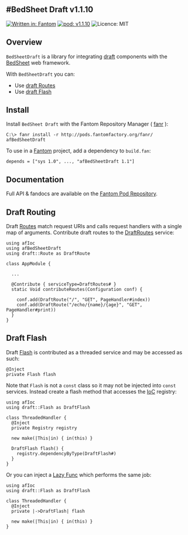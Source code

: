 #BedSheet Draft v1.1.10
---
[![Written in: Fantom](http://img.shields.io/badge/written%20in-Fantom-lightgray.svg)](http://fantom.org/)
[![pod: v1.1.10](http://img.shields.io/badge/pod-v1.1.10-yellow.svg)](http://www.fantomfactory.org/pods/afBedSheetDraft)
![Licence: MIT](http://img.shields.io/badge/licence-MIT-blue.svg)

## Overview

`BedSheetDraft` is a library for integrating [draft](https://bitbucket.org/afrankvt/draft/) components with the [BedSheet](http://pods.fantomfactory.org/pods/afBedSheet) web framework.

With `BedSheetDraft` you can:

- Use [draft Routes](http://repo.status302.com/doc/draft/Route.html)
- Use [draft Flash](http://repo.status302.com/doc/draft/Flash.html)

## Install

Install `BedSheet Draft` with the Fantom Repository Manager ( [fanr](http://fantom.org/doc/docFanr/Tool.html#install) ):

    C:\> fanr install -r http://pods.fantomfactory.org/fanr/ afBedSheetDraft

To use in a [Fantom](http://fantom.org/) project, add a dependency to `build.fan`:

    depends = ["sys 1.0", ..., "afBedSheetDraft 1.1"]

## Documentation

Full API & fandocs are available on the [Fantom Pod Repository](http://pods.fantomfactory.org/pods/afBedSheetDraft/).

## Draft Routing

Draft [Routes](http://repo.status302.com/doc/draft/Route.html) match request URIs and calls request handlers with a single map of arguments. Contribute draft routes to the [DraftRoutes](http://pods.fantomfactory.org/pods/afBedSheetDraft/api/DraftRoutes) service:

```
using afIoc
using afBedSheetDraft
using draft::Route as DraftRoute

class AppModule {

  ...

  @Contribute { serviceType=DraftRoutes# }
  static Void contributeRoutes(Configuration conf) {

    conf.add(DraftRoute("/", "GET", PageHandler#index))
    conf.add(DraftRoute("/echo/{name}/{age}", "GET", PageHandler#print))
  }
}
```

## Draft Flash

Draft [Flash](http://repo.status302.com/doc/draft/Flash.html) is contributed as a threaded service and may be accessed as such:

```
@Inject
private Flash flash
```

Note that `Flash` is not a `const` class so it may not be injected into `const` services. Instead create a flash method that accesses the [IoC](http://pods.fantomfactory.org/pods/afIoc) registry:

```
using afIoc
using draft::Flash as DraftFlash

class ThreadedHandler {
  @Inject
  private Registry registry

  new make(|This|in) { in(this) }

  DraftFlash flash() {
    registry.dependencyByType(DraftFlash#)
  }
}
```

Or you can inject a [Lazy Func](fandoc:/afIoc/doc/pod#lazyFunctions) which performs the same job:

```
using afIoc
using draft::Flash as DraftFlash

class ThreadedHandler {
  @Inject
  private |->DraftFlash| flash

  new make(|This|in) { in(this) }
}
```

